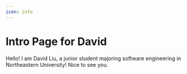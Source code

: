 ```yaml
---
icon: info
---
```


# Intro Page for David

Hello! I am David Liu, a junior student majoring software engineering in Northeastern University! Nice to see you.



